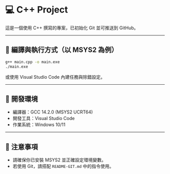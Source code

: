 # 💻 C++ Project

這是一個使用 C++ 撰寫的專案，已初始化 Git 並可推送到 GitHub。

---

## 🚀 編譯與執行方式（以 MSYS2 為例）

```bash
g++ main.cpp -o main.exe
./main.exe
```

或使用 Visual Studio Code 內建任務與除錯設定。

---

## 🔧 開發環境

- 編譯器：GCC 14.2.0 (MSYS2 UCRT64)
- 開發工具：Visual Studio Code
- 作業系統：Windows 10/11

---

## 📌 注意事項

- 請確保你已安裝 MSYS2 並正確設定環境變數。
- 若使用 Git，請搭配 `README-GIT.md` 中的指令使用。


